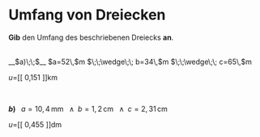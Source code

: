 <!--
version:  0.0.1

language: de


@style
input {
    text-align: center;
}

.flex-container {
    display: flex;
    flex-wrap: wrap;
    align-items: stretch;
    gap: 20px;
}

.flex-child {
    flex: 1;
    min-width: 350px;
    margin-right: 20px;
}

@media (max-width: 400px) {
    .flex-child {
        flex: 100%;
        margin-right: 0;
    }
}
@end

formula: \carry   \textcolor{red}{\scriptsize #1}
formula: \digit   \rlap{\carry{#1}}\phantom{#2}#2
formula: \permil  \text{‰}

import: https://raw.githubusercontent.com/LiaTemplates/Tikz-Jax/main/README.md

script: https://cdn.jsdelivr.net/gh/LiaTemplates/Tikz-Jax@main/dist/index.js


tags: Dreiecke, Länge, Fläche, Umfang, Einheiten, Dezimalzahlen, leicht, normal, Angeben

comment: Berechne den Umfang einer dreieckigen Fläche in Dezimalzahlen. Achte auf die Einheiten.

author: Martin Lommatzsch

-->




# Umfang von Dreiecken


**Gib** den Umfang des beschriebenen Dreiecks **an**.

<br>


<section class="flex-container">

<div class="flex-child">
__$a)\;\;$__ $a=52\,$m $\;\;\wedge\;\; b=34\,$m $\;\;\wedge\;\; c=65\,$m

$u=$[[  0,151  ]]km

<br>
</div>

<div class="flex-child">

__$b)\;\;$__ $a=10,4\,$mm $\;\;\wedge\;\; b=1,2\,$cm $\;\;\wedge\;\; c=2,31\,$cm

$u=$[[  0,455  ]]dm



</div>

</section>





<br>
<br>
<br>
<br>
<br>